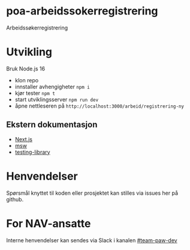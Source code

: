 # poa-arbeidssokerregistrering

Arbeidssøkerregistrering

# Utvikling

Bruk Node.js 16

- klon repo
- innstaller avhengigheter `npm i`
- kjør tester `npm t`
- start utviklingsserver `npm run dev`
- åpne nettleseren på `http://localhost:3000/arbeid/registrering-ny`

## Ekstern dokumentasjon
- [Next.js](https://nextjs.org/)
- [msw](https://mswjs.io/)
- [testing-library](https://testing-library.com/)

# Henvendelser

Spørsmål knyttet til koden eller prosjektet kan stilles via issues her på github.

# For NAV-ansatte

Interne henvendelser kan sendes via Slack i kanalen [#team-paw-dev](https://nav-it.slack.com/archives/CLTFAEW75)